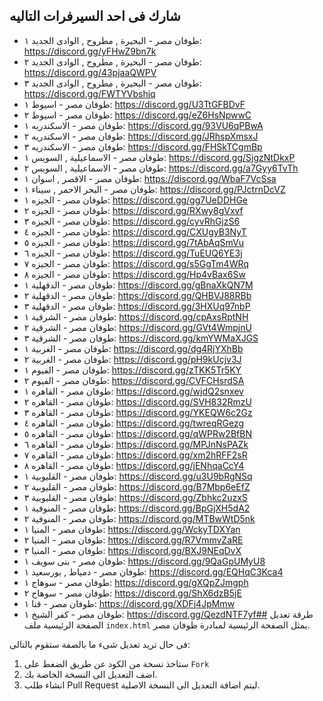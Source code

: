 ## شارك فى احد السيرفرات التاليه

- طوفان مصر -  البحيرة , مطروح , الوادى الجديد ١: https://discord.gg/yFHwZ9bn7k
- طوفان مصر -  البحيرة , مطروح , الوادى الجديد ٢: https://discord.gg/43pjaaQWPV
- طوفان مصر -  البحيرة , مطروح , الوادى الجديد ٣: https://discord.gg/FWTYVbshjq
- طوفان مصر - اسيوط ١: https://discord.gg/U3TtGFBDvF
- طوفان مصر - اسيوط ٢: https://discord.gg/eZ6HsNpwwC
- طوفان مصر - الاسكندريه ١: https://discord.gg/93VU6qPBwA
- طوفان مصر - الاسكندريه ٢: https://discord.gg/JRhspXmsxJ
- طوفان مصر - الاسكندريه ٣: https://discord.gg/FHSkTCgmBp
- طوفان مصر - الاسماعيلية , السويس ١: https://discord.gg/SjgzNtDkxP
- طوفان مصر - الاسماعيلية , السويس ٢: https://discord.gg/a7Gyy6TvTh
- طوفان مصر - الاقصر , اسوان ١: https://discord.gg/WbaF7VcSsa
- طوفان مصر - البحر الاحمر , سيناء ١: https://discord.gg/PJctrnDcVZ
- طوفان مصر - الجيزه ١: https://discord.gg/gg7UeDDHGe
- طوفان مصر - الجيزه ٢: https://discord.gg/RXwy8gVxvf
- طوفان مصر - الجيزه ٣: https://discord.gg/cyvRhGjzS6
- طوفان مصر - الجيزه ٤: https://discord.gg/CXUgyB3NyT
- طوفان مصر - الجيزه ٥: https://discord.gg/7tAbAqSmVu
- طوفان مصر - الجيزه ٦: https://discord.gg/TuEUQ6YE3j
- طوفان مصر - الجيزه ٧: https://discord.gg/s5GgTm4WRq
- طوفان مصر - الجيزه ٨: https://discord.gg/Hp4vBax6Sw
- طوفان مصر - الدقهلية ١: https://discord.gg/gBnaXkQN7M
- طوفان مصر - الدقهلية ٢: https://discord.gg/QHBVJ88RBb
- طوفان مصر - الدقهلية ٣: https://discord.gg/3HXUq97nbP
- طوفان مصر - الشرقية ١: https://discord.gg/cpAxsRptNH
- طوفان مصر - الشرقية ٢: https://discord.gg/GVt4WmpjnU
- طوفان مصر - الشرقية ٣: https://discord.gg/kmYWMaXJGS
- طوفان مصر - الغربية ١: https://discord.gg/dg4RjYXhBb
- طوفان مصر - الغربية ٢: https://discord.gg/pH9kUcjv3J
- طوفان مصر - الفيوم ١: https://discord.gg/zTKK5Tr5KY
- طوفان مصر - الفيوم ٢: https://discord.gg/CVFCHsrdSA
- طوفان مصر - القاهره ١: https://discord.gg/wjdQ2snxev
- طوفان مصر - القاهره ٢: https://discord.gg/SVH832RmzU
- طوفان مصر - القاهره ٣: https://discord.gg/YKEQW6c2Gz
- طوفان مصر - القاهره ٤: https://discord.gg/twreqRGezg
- طوفان مصر - القاهره ٥: https://discord.gg/qWPRw2BfBN
- طوفان مصر - القاهره ٦: https://discord.gg/MPJnNsPAZk
- طوفان مصر - القاهره ٧: https://discord.gg/xm2hRFF2sR
- طوفان مصر - القاهره ٨: https://discord.gg/jENhqaCcY4
- طوفان مصر - القليوبية ١: https://discord.gg/u3U9bRgNSq
- طوفان مصر - القليوبية ٢: https://discord.gg/B7Mbp6eEfZ
- طوفان مصر - القليوبية ٣: https://discord.gg/Zbhkc2uzxS
- طوفان مصر - المنوفية ١: https://discord.gg/BpGjXH5dA2
- طوفان مصر - المنوفية ٢: https://discord.gg/MTBwWtD5nk
- طوفان مصر - المنيا ١: https://discord.gg/WckyTDXYan
- طوفان مصر - المنيا ٢: https://discord.gg/R7VmmvZaRE
- طوفان مصر - المنيا ٣: https://discord.gg/BXJ9NEqDvX
- طوفان مصر - بنى سويف ١: https://discord.gg/9QaGpUMyU8
- طوفان مصر - دمياط , بورسعيد ١: https://discord.gg/EQHqC3Kca4
- طوفان مصر - سوهاج ١: https://discord.gg/gXQpZJmgph
- طوفان مصر - سوهاج ٢: https://discord.gg/ShX6dzB5jE
- طوفان مصر - قنا ١: https://discord.gg/XDFj4JpMmw
- طوفان مصر - كفر الشيخ ١: https://discord.gg/QezdNTF7yf## طرقة تعديل الصفحة الرئيسية 
ملف `index.html` يمثل الصفحة الرئيسية لمبادرة طوفان مصر.

فى حال تريد تعديل شىء ما بالصفة ستقوم بالتالى:

 1. ستاخذ نسخة من الكود عن طريق الضغط على `Fork`
 2. اضف التعديل الى النسخة الخاصة بك.
 3. انشاء طلب Pull Request ليتم اضافة التعديل الى النسخة الاصلية.
